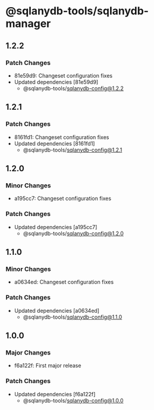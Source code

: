 # @sqlanydb-tools/sqlanydb-manager

## 1.2.2

### Patch Changes

- 81e59d9: Changeset configuration fixes
- Updated dependencies [81e59d9]
  - @sqlanydb-tools/sqlanydb-config@1.2.2

## 1.2.1

### Patch Changes

- 8161fd1: Changeset configuration fixes
- Updated dependencies [8161fd1]
  - @sqlanydb-tools/sqlanydb-config@1.2.1

## 1.2.0

### Minor Changes

- a195cc7: Changeset configuration fixes

### Patch Changes

- Updated dependencies [a195cc7]
  - @sqlanydb-tools/sqlanydb-config@1.2.0

## 1.1.0

### Minor Changes

- a0634ed: Changeset configuration fixes

### Patch Changes

- Updated dependencies [a0634ed]
  - @sqlanydb-tools/sqlanydb-config@1.1.0

## 1.0.0

### Major Changes

- f6a122f: First major release

### Patch Changes

- Updated dependencies [f6a122f]
  - @sqlanydb-tools/sqlanydb-config@1.0.0
